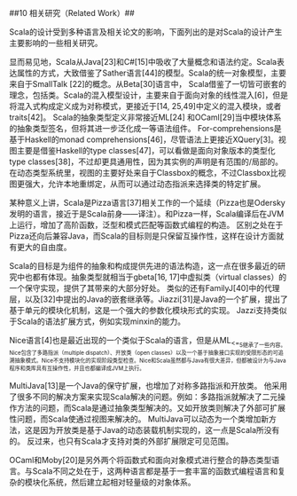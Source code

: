 ##10 相关研究（Related Work）##

Scala的设计受到多种语言及相关论文的影响，下面列出的是对Scala的设计产生主要影响的一些相关研究。

显而易见地，Scala从Java[23]和C#[15]中吸收了大量概念和语法约定。Scala表达属性的方式，大致借鉴了Sather语言[44]的模型。Scala的统一对象模型，主要来自于SmallTalk [22]的概念。从Beta[30]语言中， Scala借鉴了一切皆可嵌套的理念，包括类。Scala的混入模型设计，主要来自于面向对象的线性混入[6]，但是将混入式构成定义成为对称模式，更接近于[14, 25,49]中定义的混入模块，或者traits[42]。 Scala的抽象类型定义非常接近ML[24] 和OCaml[29]当中模块体系的抽象类型签名，但将其进一步泛化成一等语法组件。 For-comprehensions是基于Haskell的monad comprehensions[46]，尽管语法上更接近XQuery[3]。视图主要是借鉴Haskell的type classes[47]，可以看做是面向对象版本的类型化type classes[38]，不过却更具通用性，因为其实例的声明是有范围的/局部的。 在动态类型系统里，视图的主要好处来自于Classbox的概念，不过Classbox比视图更强大，允许本地重绑定，从而可以通过动态指派来选择类的特定扩展。

某种意义上讲，Scala是Pizza语言[37]相关工作的一个延续（Pizza也是Odersky发明的语言，接近于是Scala前身——译注）。和Pizza一样，Scala编译后在JVM上运行，增加了高阶函数，泛型和模式匹配等函数式编程的构造。 区别之处在于Pizza还向后兼容Java，而Scala的目标则是只保留互操作性，这样在设计方面就有更大的自由度。

Scala的目标是为组件的抽象和构成提供先进的语法构造，这一点在很多最近的研究中也都有体现。抽象类型就相当于gbeta[16, 17]中虚拟类（virtual classes）的一个保守实现，提供了其带来的大部分好处。 类似的还有FamilyJ[40]中的代理层，以及[32]中提出的Java的嵌套继承等。Jiazzi[31]是Java的一个扩展，提出了基于单元的模块化机制，这是一个强大的参数化模块形式的实现。 Jazzi支持类似于Scala的语法扩展方式，例如实现minxin的能力。

Nice语言[4]也是最近出现的一个类似于Scala的语言，但是从ML<sub><=<sub>5继承了一些内容。Nice包含了多路指派（multiple dispatch）、开放类（open classes）以及一个基于抽象接口实现的受限形态的可追溯抽象模式。Nice不支持模块化的实现阶段类型检查。Nice和Scala虽然都与Java有很大差异，但都被设计为与Java程序和类库具有互操作性，并且也都编译成JVM上执行。

MultiJava[13]是一个Java的保守扩展，也增加了对称多路指派和开放类。 他采用了很多不同的解决方案来实现Scala解决的问题。例如：多路指派就解决了二元操作方法的问题，而Scala是通过抽象类型解决的。又如开放类则解决了外部可扩展性问题，而Scala使通过视图来解决的。 MultiJava可以动态为一个类增加新方法，这是因为开放类是基于Java的动态装载机制实现的，这一点是Scala所没有的。 反过来，也只有Scala才支持对类的外部扩展限定可见范围。

OCaml和Moby[20]是另外两个将函数式和面向对象模式进行整合的静态类型语言。与Scala不同之处在于，这两种语言都是基于一套丰富的函数式编程语言和复杂的模块化系统，然后建立起相对轻量级的对象体系。
